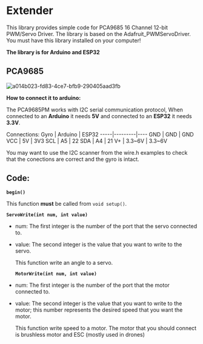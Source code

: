 # Extender

This library provides simple code for PCA9685 16 Channel 12-bit PWM/Servo Driver.
The library is based on the Adafruit_PWMServoDriver. You must have this library installed on your computer!


**The library is for Arduino and ESP32**

## PCA9685

![a014b023-fd83-4ce7-bfb9-290405aad3fb](https://ae01.alicdn.com/kf/S64b630d8040d4b5b90f90b4e7a843e6cX.jpg)

**How to connect it to arduino:**

The PCA9685PM works with I2C serial communication protocol, When connected to an **Arduino** it needs **5V** and connected to an **ESP32** it needs **3.3V**.

Connections:
Gyro | Arduino | ESP32
-----|---------|----
GND  | GND     | GND
VCC  | 5V      | 3V3
SCL  | A5      | 22
SDA  | A4      | 21
V+   | 3.3~6V | 3.3~6V

You may want to use the I2C scanner from the wire.h examples to check that the conections are correct and the gyro is intact.

## Code:

**`begin()`**

This function **must** be called from `void setup()`.


**`ServoWrite(int num, int value)`**

- num: The first integer is the number of the port that the servo connected to.
- value: The second integer is the value that you want to write to the servo.

  This function write an angle to a servo.
  

  **`MotorWrite(int num, int value)`**

- num: The first integer is the number of the port that the motor connected to.
- value: The second integer is the value that you want to write to the motor; this number represents the desired speed that you want the motor.

  This function write speed to a motor. The motor that you should connect is brushless motor and ESC (mostly used in drones)

  
